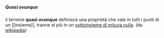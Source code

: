 ##### Quasi ovunque
il termine **quasi ovunque** definisce una proprietà che vale in tutti i punti di un [[insieme]], tranne al più in un [sottoinsieme di misura nulla](https://it.wikipedia.org/wiki/Insieme_nullo_(teoria_della_misura) "Insieme nullo (teoria della misura)"). (da [wikipedia](https://it.wikipedia.org/wiki/Quasi_ovunque))